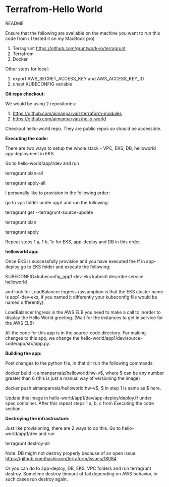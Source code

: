 Terrafrom-Hello World
====

README

Ensure that the following are available on the machine you want to run this code from ( I tested it on my MacBook pro)
1. Terragrunt https://github.com/gruntwork-io/terragrunt
2. Terrafrom
3. Docker 

Other steps for local:
1. export AWS_SECRET_ACCESS_KEY and AWS_ACCESS_KEY_ID
2. unset KUBECONFIG variable

**Git repo checkout:**

We would be using 2 repositories:
1. https://github.com/aimanparvaiz/terraform-modules
2. https://github.com/aimanparvaiz/hello-world

Checkout hello-world repo. They are public repos so should be accessible.

**Executing the code:**

There are two ways to setup the whole stack - VPC, EKS, DB, helloworld app deployment in EKS.

Go to hello-world/app1/dev and run 

terragrunt plan-all

terragrunt apply-all

I personally like to provision in the following order:

go to vpc folder under app1 and run the following:

terragrunt get --terragrunt-source-update

terragrunt plan

terragrunt apply

Repeat steps 1 a, 1 b, 1c for EKS, app-deploy and DB in this order.

**helloworld app:**

Once EKS is successfully provision and you have executed the tf in app-deploy go to EKS folder and execute the following:
 
KUBECONFIG=kubeconfig_app1-dev-eks kubectl describe service helloworld 
 
and look for LoadBalancer Ingress (assumption is that the EKS cluster name is app1-dev-eks, if you named it differently your kubeconfig file would be named differently).
	
LoadBalancer Ingress is the AWS ELB you need to make a call to inorder to display the Hello World greeting. (Wait for the instances to get in service for the AWS ELB)

All the code for this app is in the source-code directory. For making changes to this app, we change the hello-world/app1/dev/source-code/app/src/app.py.

**Building the app:**

Post changes to the python file, in that dir run the following commands:

docker build -t aimanparvaiz/helloworld:hw-v$, where $ can be any number greater than 6 (this is just a manual way of versioning the image)

docker push aimanparvaiz/helloworld:hw-v$, $ in step 1 is same as $ here.

Update this image in hello-world/app1/dev/app-deploy/deploy.tf under spec,container. After this repeat steps 1 a, b, c from Executing the code section.


**Destroying the infrastructure:**

Just like provisioning, there are 2 ways to do this.
Go to hello-world/app1/dev and run 

terragrunt destroy-all

Note: DB might not destroy properly because of an open issue: https://github.com/hashicorp/terraform/issues/18084

Or you can do to app-deploy, DB, EKS, VPC folders and run terragrunt destroy. Sometime destroy timeout of fail depending on AWS behavior, in such cases run destroy again.

